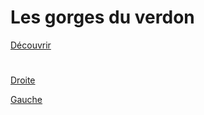 # Les gorges du verdon
[Découvrir](https://www.google.com/url?sa=i&url=https%3A%2F%2Flesgorgesduverdon.fr%2Fgorges-du-verdon%2F&psig=AOvVaw2FJVry5XgBpJ2rhKa7xb_S&ust=1696944207096000&source=images&cd=vfe&opi=89978449&ved=0CBEQjRxqFwoTCPDZ_viH6YEDFQAAAAAdAAAAABA)

#

[Droite](https://github.com/Yacine-Oussadi/TP_Techmed_Groupe_1_Labyrinth/blob/785d7bb10db257ff901e76d6eeaea203c4c92fe6/UCA.md)

[Gauche](https://github.com/Yacine-Oussadi/TP_Techmed_Groupe_1_Labyrinth/blob/f16f2b65952f27bf2fcb2fd3a254b63f16d64141/For%C3%AAt.md)